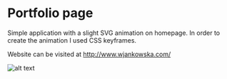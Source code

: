 # Portfolio page

Simple application with a slight SVG animation on homepage. In order to create the animation I used CSS keyframes.

Website can be visited at http://www.wjankowska.com/

![alt text](https://raw.githubusercontent.com/wjankowska/screenshots/master/portfolio.png)
